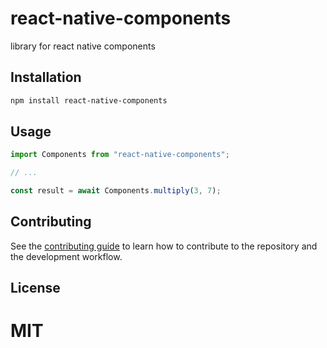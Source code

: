 # react-native-components

library for react native components

## Installation

```sh
npm install react-native-components
```

## Usage

```js
import Components from "react-native-components";

// ...

const result = await Components.multiply(3, 7);
```

## Contributing

See the [contributing guide](CONTRIBUTING.md) to learn how to contribute to the repository and the development workflow.

## License

MIT
=======
